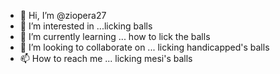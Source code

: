 - 👋 Hi, I’m @ziopera27
- 👀 I’m interested in ...licking balls
- 🌱 I’m currently learning ... how to lick the balls
- 💞️ I’m looking to collaborate on ... licking handicapped's balls
- 📫 How to reach me ... licking mesi's balls

<!---
ziopera27/ziopera27 is a ✨ special ✨ repository because its `README.md` (this file) appears on your GitHub profile.
You can click the Preview link to take a look at your changes.
--->
